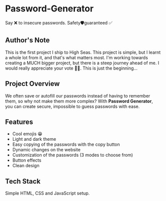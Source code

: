 # Password-Generator
Say ❌ to insecure passwords. Safety🛡️guaranteed ✅

## Author's Note
This is the first project I ship to High Seas. This project is simple, but I learnt a whole lot from it, and that's what matters most. I'm working towards creating a MUCH bigger project, but there is a steep journey ahead of me. I would really appreciate your vote 🫶🥹. This is just the beginning...

## Project Overview
We often save or autofill our passwords instead of having to remember them, so why not make them more complex? With **Password Generator**, you can create secure, impossible to guess passwords with ease.

## Features
- Cool emojis 😁
- Light and dark theme
- Easy copying of the passwords with the copy button
- Dynamic changes on the website
- Customization of the passwords (3 modes to choose from) 
- Button effects
- Clean design

## Tech Stack
Simple HTML, CSS and JavaScript setup.
